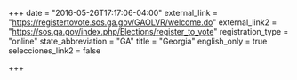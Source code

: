 +++
date = "2016-05-26T17:17:06-04:00"
external_link = "https://registertovote.sos.ga.gov/GAOLVR/welcome.do"
external_link2 = "https://sos.ga.gov/index.php/Elections/register_to_vote"
registration_type = "online"
state_abbreviation = "GA"
title = "Georgia"
english_only = true
selecciones_link2 = false

+++
